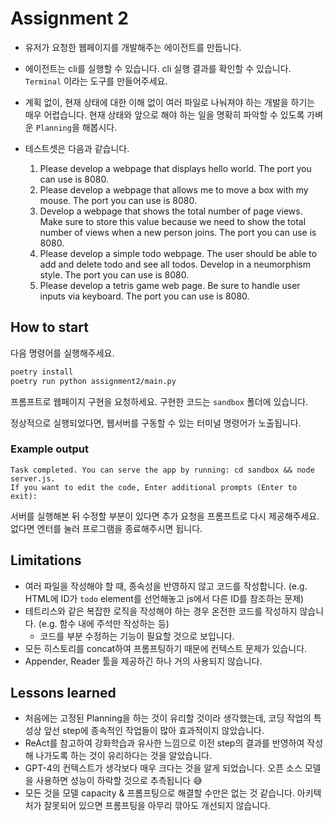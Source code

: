 # Assignment 2
- 유저가 요청한 웹페이지를 개발해주는 에이전트를 만듭니다.
- 에이전트는 cli를 실행할 수 있습니다. cli 실행 결과를 확인할 수 있습니다. `Terminal` 이라는 도구를 만들어주세요.
- 계획 없이, 현재 상태에 대한 이해 없이 여러 파일로 나눠져야 하는 개발을 하기는 매우 어렵습니다. 현재 상태와 앞으로 해야 하는 일을 명확히 파악할 수 있도록 가벼운 `Planning`을 해봅시다.

- 테스트셋은 다음과 같습니다.
    1. Please develop a webpage that displays hello world. The port you can use is 8080. 
    2. Please develop a webpage that allows me to move a box with my mouse. The port you can use is 8080. 
    3. Develop a webpage that shows the total number of page views. Make sure to store this value because we need to show the total number of views when a new person joins. The port you can use is 8080.
    4. Please develop a simple todo webpage. The user should be able to add and delete todo and see all todos. Develop in a neumorphism style. The port you can use is 8080.
    5. Please develop a tetris game web page. Be sure to handle user inputs via keyboard. The port you can use is 8080.

## How to start
다음 명령어를 실행해주세요.
```bash
poetry install
poetry run python assignment2/main.py
```

프롬프트로 웹페이지 구현을 요청하세요. 구현한 코드는 `sandbox` 폴더에 있습니다.

정상적으로 실행되었다면, 웹서버를 구동할 수 있는 터미널 명령어가 노출됩니다.
### Example output
```
Task completed. You can serve the app by running: cd sandbox && node server.js.
If you want to edit the code, Enter additional prompts (Enter to exit): 
```

서버를 실행해본 뒤 수정할 부분이 있다면 추가 요청을 프롬프트로 다시 제공해주세요. 없다면 엔터를 눌러 프로그램을 종료해주시면 됩니다.

## Limitations
- 여러 파일을 작성해야 할 때, 종속성을 반영하지 않고 코드를 작성합니다. (e.g. HTML에 ID가 `todo` element를 선언해놓고 js에서 다른 ID를 참조하는 문제)
- 테트리스와 같은 복잡한 로직을 작성해야 하는 경우 온전한 코드를 작성하지 않습니다. (e.g. 함수 내에 주석만 작성하는 등)
  - 코드를 부분 수정하는 기능이 필요할 것으로 보입니다.
- 모든 히스토리를 concat하여 프롬프팅하기 때문에 컨텍스트 문제가 있습니다.
- Appender, Reader 툴을 제공하긴 하나 거의 사용되지 않습니다.

## Lessons learned
- 처음에는 고정된 Planning을 하는 것이 유리할 것이라 생각했는데, 코딩 작업의 특성상 앞선 step에 종속적인 작업들이 많아 효과적이지 않았습니다.
- ReAct를 참고하여 강화학습과 유사한 느낌으로 이전 step의 결과를 반영하여 작성해 나가도록 하는 것이 유리하다는 것을 알았습니다.
- GPT-4의 컨텍스트가 생각보다 매우 크다는 것을 알게 되었습니다. 오픈 소스 모델을 사용하면 성능이 하락할 것으로 추측됩니다 😅
- 모든 것을 모델 capacity & 프롬프팅으로 해결할 수만은 없는 것 같습니다. 아키텍처가 잘못되어 있으면 프롬프팅을 아무리 깎아도 개선되지 않습니다.